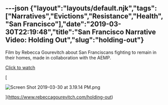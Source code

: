 ---json
{"layout":"layouts/default.njk","tags":["Narratives","Evictions","Resistance","Health","San Francisco"],"date":"2019-03-30T22:19:48","title":"San Francisco Narrative Video: Holding Out","slug":"holding-out"}
---

Film by Rebecca Gourevitch about San Franciscans fighting to remain in their homes, made in collaboration with the AEMP.

[Click to watch](https://www.rebeccagourevitch.com/holding-out)

[

![Screen Shot 2019-03-30 at 3.19.14 PM.png](https://images.squarespace-cdn.com/content/v1/52b7d7a6e4b0b3e376ac8ea2/1553984378038-JLSV1ZJYU9N6ZI6VUBEU/ke17ZwdGBToddI8pDm48kOkbiVnHk9dSM7amthv4vt0UqsxRUqqbr1mOJYKfIPR7LoDQ9mXPOjoJoqy81S2I8N_N4V1vUb5AoIIIbLZhVYxCRW4BPu10St3TBAUQYVKczqpjt1fyGw9Pz_bl6zajnIcCYQ5Ioc1sTdfT1C433poOZMEDAZwVX_IqEdcp-zhM/Screen+Shot+2019-03-30+at+3.19.14+PM.png)

](https://www.rebeccagourevitch.com/holding-out)